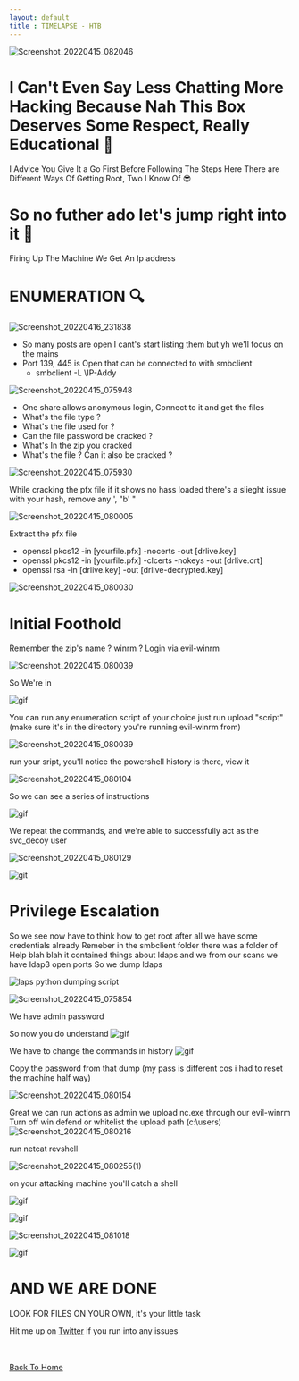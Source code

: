 ```yaml
---
layout: default
title : TIMELAPSE - HTB
---
```


![Screenshot_20220415_082046](https://user-images.githubusercontent.com/24994796/163691386-f35f7eef-3eec-440d-9943-3a553f0acde3.png)

# I Can't Even Say Less Chatting More Hacking Because Nah This Box Deserves Some Respect, Really Educational 🥸
I Advice You Give It a Go First Before Following The Steps Here There are Different Ways Of Getting Root, Two I Know Of 😎


# So no futher ado let's jump right into it 💨

Firing Up The Machine We Get An Ip address

# ENUMERATION 🔍

![Screenshot_20220416_231838](https://user-images.githubusercontent.com/24994796/163691661-31605373-f192-49a3-ba5b-541338be41f9.png)

- So many posts are open I cant's start listing them but yh we'll focus on the mains
- Port 139, 445 is Open that can be connected to with smbclient 
  - smbclient -L \\IP-Addy
 
 
 ![Screenshot_20220415_075948](https://user-images.githubusercontent.com/24994796/163691930-b48a20df-6e1e-4e76-8629-0ff0643fb335.png)

  - One share allows anonymous login, Connect to it and get the files
  - What's the file type ? 
  - What's the file used for ?
  - Can the file password be cracked ?
  - What's In the zip you cracked
  - What's the file ? Can it also be cracked ?
 
 ![Screenshot_20220415_075930](https://user-images.githubusercontent.com/24994796/163691877-da7d3120-8d6b-49b2-8402-a2efc343ca97.png)

While cracking the pfx file if it shows no hass loaded there's a slieght issue with your hash, remove any ', "b' "

![Screenshot_20220415_080005](https://user-images.githubusercontent.com/24994796/163691998-e5a6da30-6344-4dcd-ab5d-ee63a2056cdb.png)

Extract the pfx file
- openssl pkcs12 -in [yourfile.pfx] -nocerts -out [drlive.key]
- openssl pkcs12 -in [yourfile.pfx] -clcerts -nokeys -out [drlive.crt]
- openssl rsa -in [drlive.key] -out [drlive-decrypted.key]

![Screenshot_20220415_080030](https://user-images.githubusercontent.com/24994796/163692052-88cbdfe2-f74c-41d4-9ac7-976eb704f203.png)

# Initial Foothold

Remember the zip's name ? winrm ?
Login via evil-winrm

![Screenshot_20220415_080039](https://user-images.githubusercontent.com/24994796/163692090-245f1479-cc65-488c-b1fe-7e65d01b8664.png)

So We're in

![gif](https://thumbs.gfycat.com/LightheartedObviousBlowfish-max-1mb.gif)


You can run any enumeration script of your choice 
just run upload "script" (make sure it's in the directory you're running evil-winrm from)

![Screenshot_20220415_080039](https://user-images.githubusercontent.com/24994796/163694170-ec67d184-55bb-463c-8daa-92d3496b2500.png)

run your sript, you'll notice the powershell history is there, view it

![Screenshot_20220415_080104](https://user-images.githubusercontent.com/24994796/163694199-9317a356-db73-4215-b51d-30d25d6f9036.png)

So we can see a series of instructions

![gif](https://y.yarn.co/b512fbb4-9f85-45d0-bdf6-edbba4d22f3e_text.gif)

We repeat the commands, and we're able to successfully act as the svc_decoy user

![Screenshot_20220415_080129](https://user-images.githubusercontent.com/24994796/163694374-c8f83a01-91a2-47c4-af90-4ea3279ef4cb.png)

![git](https://y.yarn.co/00f98e27-6797-4f66-ae7b-6e1ed87670cf_text.gif)

# Privilege Escalation

So we see now have to think how to get root after all we have some credentials already
Remeber in the smbclient folder there was a folder of Help blah blah it contained things about ldaps and we from our scans we have ldap3 open ports
So we dump ldaps

![laps python dumping script](https://github.com/n00py/LAPSDumper)

![Screenshot_20220415_075854](https://user-images.githubusercontent.com/24994796/163694505-ae5400c3-262b-43d6-ac5f-eb7af8740142.png)

We have admin password

So now you do understand
![gif](https://media0.giphy.com/media/xUNd9L2VQyFALRuJdC/giphy.gif)

We have to change the commands in history
![gif](https://media0.giphy.com/media/3EiExzquN7mzTCVK3m/giphy.gif)

Copy the password from that dump (my pass is different cos i had to reset the machine half way)

![Screenshot_20220415_080154](https://user-images.githubusercontent.com/24994796/163694649-2878ce0a-3277-4d1b-9073-5b9c46ccf9ca.png)

Great we can run actions as admin
we upload nc.exe through our evil-winrm
Turn off win defend or whitelist the upload path (c:\users)
![Screenshot_20220415_080216](https://user-images.githubusercontent.com/24994796/163694772-e6b3547f-02d3-41f2-bd55-291e8ce6022e.png)

run netcat revshell

![Screenshot_20220415_080255(1)](https://user-images.githubusercontent.com/24994796/163695189-2f6d5ab6-a9c5-4963-a6b7-30e9e76063ea.png)

on your attacking machine you'll catch a shell

![gif](https://slack-imgs.com/?c=1&o1=ro&url=https%3A%2F%2Fthumbs.gfycat.com%2FDefiantNeedyBrownbutterfly-size_restricted.gif)

![gif](https://memegenerator.net/img/instances/47400398/im-in.jpg)

![Screenshot_20220415_081018](https://user-images.githubusercontent.com/24994796/163694809-dd9ca1b2-1949-4bb4-bb0a-bcbfa8f79af3.png)

![gif](https://c.tenor.com/A21UNwQmEuAAAAAd/hacker.gif)

# AND WE ARE DONE
LOOK FOR FILES ON YOUR OWN, it's your little task

Hit me up on [Twitter](https://twitter.com/abdulmalik_ttg) if you run into any issues



<br> <br>
[Back To Home](../../index.md)
<br>


